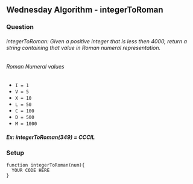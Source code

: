 ## Wednesday Algorithm - integerToRoman

### Question

###### integerToRoman: Given a positive integer that is less then 4000, return a string containing that value in Roman numeral representation.

###### Roman Numeral values
  * `I = 1`
  * `V = 5`
  * `X = 10`
  * `L = 50`
  * `C = 100`
  * `D = 500`
  * `M = 1000`


#### _Ex: integerToRoman(349) = CCCIL_


### Setup
```
function integerToRoman(num){
  YOUR CODE HERE
}
```
